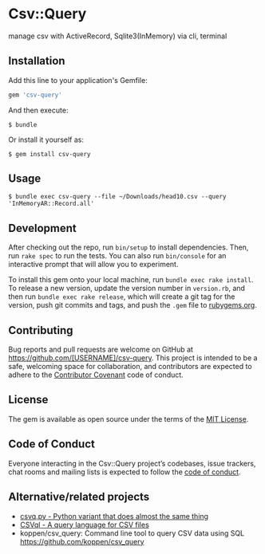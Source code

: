 # Csv::Query

manage csv with ActiveRecord, Sqlite3(InMemory) via cli, terminal

## Installation

Add this line to your application's Gemfile:

```ruby
gem 'csv-query'
```

And then execute:

    $ bundle

Or install it yourself as:

    $ gem install csv-query

## Usage

    $ bundle exec csv-query --file ~/Downloads/head10.csv --query 'InMemoryAR::Record.all'

## Development

After checking out the repo, run `bin/setup` to install dependencies. Then, run `rake spec` to run the tests. You can also run `bin/console` for an interactive prompt that will allow you to experiment.

To install this gem onto your local machine, run `bundle exec rake install`. To release a new version, update the version number in `version.rb`, and then run `bundle exec rake release`, which will create a git tag for the version, push git commits and tags, and push the `.gem` file to [rubygems.org](https://rubygems.org).

## Contributing

Bug reports and pull requests are welcome on GitHub at https://github.com/[USERNAME]/csv-query. This project is intended to be a safe, welcoming space for collaboration, and contributors are expected to adhere to the [Contributor Covenant](http://contributor-covenant.org) code of conduct.

## License

The gem is available as open source under the terms of the [MIT License](https://opensource.org/licenses/MIT).

## Code of Conduct

Everyone interacting in the Csv::Query project’s codebases, issue trackers, chat rooms and mailing lists is expected to follow the [code of conduct](https://github.com/[USERNAME]/csv-query/blob/master/CODE_OF_CONDUCT.md).


## Alternative/related projects
* [csvq.py - Python variant that does almost the same thing](http://www.gl1tch.com/~lukewarm/software/csvq/)
* [CSVql - A query language for CSV files](https://github.com/ondrasej/CSVql)
* koppen/csv_query: Command line tool to query CSV data using SQL https://github.com/koppen/csv_query
